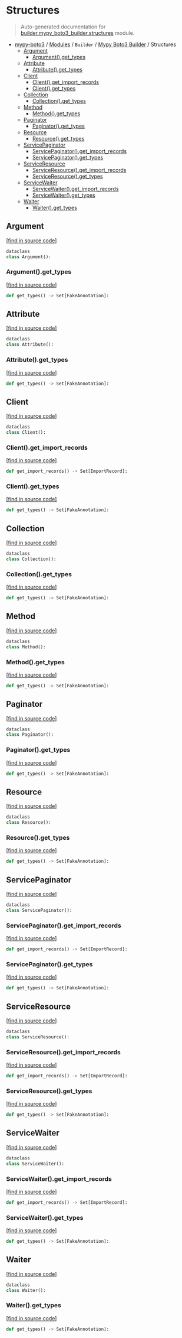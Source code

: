 # Structures

> Auto-generated documentation for [builder.mypy_boto3_builder.structures](https://github.com/vemel/mypy_boto3/blob/master/builder/mypy_boto3_builder/structures.py) module.

- [mypy-boto3](../../README.md#mypy_boto3) / [Modules](../../MODULES.md#mypy-boto3-modules) / `Builder` / [Mypy Boto3 Builder](index.md#mypy-boto3-builder) / Structures
    - [Argument](#argument)
        - [Argument().get_types](#argumentget_types)
    - [Attribute](#attribute)
        - [Attribute().get_types](#attributeget_types)
    - [Client](#client)
        - [Client().get_import_records](#clientget_import_records)
        - [Client().get_types](#clientget_types)
    - [Collection](#collection)
        - [Collection().get_types](#collectionget_types)
    - [Method](#method)
        - [Method().get_types](#methodget_types)
    - [Paginator](#paginator)
        - [Paginator().get_types](#paginatorget_types)
    - [Resource](#resource)
        - [Resource().get_types](#resourceget_types)
    - [ServicePaginator](#servicepaginator)
        - [ServicePaginator().get_import_records](#servicepaginatorget_import_records)
        - [ServicePaginator().get_types](#servicepaginatorget_types)
    - [ServiceResource](#serviceresource)
        - [ServiceResource().get_import_records](#serviceresourceget_import_records)
        - [ServiceResource().get_types](#serviceresourceget_types)
    - [ServiceWaiter](#servicewaiter)
        - [ServiceWaiter().get_import_records](#servicewaiterget_import_records)
        - [ServiceWaiter().get_types](#servicewaiterget_types)
    - [Waiter](#waiter)
        - [Waiter().get_types](#waiterget_types)

## Argument

[[find in source code]](https://github.com/vemel/mypy_boto3/blob/master/builder/mypy_boto3_builder/structures.py#L29)

```python
dataclass
class Argument():
```

### Argument().get_types

[[find in source code]](https://github.com/vemel/mypy_boto3/blob/master/builder/mypy_boto3_builder/structures.py#L35)

```python
def get_types() -> Set[FakeAnnotation]:
```

## Attribute

[[find in source code]](https://github.com/vemel/mypy_boto3/blob/master/builder/mypy_boto3_builder/structures.py#L20)

```python
dataclass
class Attribute():
```

### Attribute().get_types

[[find in source code]](https://github.com/vemel/mypy_boto3/blob/master/builder/mypy_boto3_builder/structures.py#L25)

```python
def get_types() -> Set[FakeAnnotation]:
```

## Client

[[find in source code]](https://github.com/vemel/mypy_boto3/blob/master/builder/mypy_boto3_builder/structures.py#L164)

```python
dataclass
class Client():
```

### Client().get_import_records

[[find in source code]](https://github.com/vemel/mypy_boto3/blob/master/builder/mypy_boto3_builder/structures.py#L182)

```python
def get_import_records() -> Set[ImportRecord]:
```

### Client().get_types

[[find in source code]](https://github.com/vemel/mypy_boto3/blob/master/builder/mypy_boto3_builder/structures.py#L170)

```python
def get_types() -> Set[FakeAnnotation]:
```

## Collection

[[find in source code]](https://github.com/vemel/mypy_boto3/blob/master/builder/mypy_boto3_builder/structures.py#L54)

```python
dataclass
class Collection():
```

### Collection().get_types

[[find in source code]](https://github.com/vemel/mypy_boto3/blob/master/builder/mypy_boto3_builder/structures.py#L61)

```python
def get_types() -> Set[FakeAnnotation]:
```

## Method

[[find in source code]](https://github.com/vemel/mypy_boto3/blob/master/builder/mypy_boto3_builder/structures.py#L39)

```python
dataclass
class Method():
```

### Method().get_types

[[find in source code]](https://github.com/vemel/mypy_boto3/blob/master/builder/mypy_boto3_builder/structures.py#L46)

```python
def get_types() -> Set[FakeAnnotation]:
```

## Paginator

[[find in source code]](https://github.com/vemel/mypy_boto3/blob/master/builder/mypy_boto3_builder/structures.py#L100)

```python
dataclass
class Paginator():
```

### Paginator().get_types

[[find in source code]](https://github.com/vemel/mypy_boto3/blob/master/builder/mypy_boto3_builder/structures.py#L106)

```python
def get_types() -> Set[FakeAnnotation]:
```

## Resource

[[find in source code]](https://github.com/vemel/mypy_boto3/blob/master/builder/mypy_boto3_builder/structures.py#L68)

```python
dataclass
class Resource():
```

### Resource().get_types

[[find in source code]](https://github.com/vemel/mypy_boto3/blob/master/builder/mypy_boto3_builder/structures.py#L76)

```python
def get_types() -> Set[FakeAnnotation]:
```

## ServicePaginator

[[find in source code]](https://github.com/vemel/mypy_boto3/blob/master/builder/mypy_boto3_builder/structures.py#L214)

```python
dataclass
class ServicePaginator():
```

### ServicePaginator().get_import_records

[[find in source code]](https://github.com/vemel/mypy_boto3/blob/master/builder/mypy_boto3_builder/structures.py#L231)

```python
def get_import_records() -> Set[ImportRecord]:
```

### ServicePaginator().get_types

[[find in source code]](https://github.com/vemel/mypy_boto3/blob/master/builder/mypy_boto3_builder/structures.py#L219)

```python
def get_types() -> Set[FakeAnnotation]:
```

## ServiceResource

[[find in source code]](https://github.com/vemel/mypy_boto3/blob/master/builder/mypy_boto3_builder/structures.py#L113)

```python
dataclass
class ServiceResource():
```

### ServiceResource().get_import_records

[[find in source code]](https://github.com/vemel/mypy_boto3/blob/master/builder/mypy_boto3_builder/structures.py#L147)

```python
def get_import_records() -> Set[ImportRecord]:
```

### ServiceResource().get_types

[[find in source code]](https://github.com/vemel/mypy_boto3/blob/master/builder/mypy_boto3_builder/structures.py#L122)

```python
def get_types() -> Set[FakeAnnotation]:
```

## ServiceWaiter

[[find in source code]](https://github.com/vemel/mypy_boto3/blob/master/builder/mypy_boto3_builder/structures.py#L187)

```python
dataclass
class ServiceWaiter():
```

### ServiceWaiter().get_import_records

[[find in source code]](https://github.com/vemel/mypy_boto3/blob/master/builder/mypy_boto3_builder/structures.py#L204)

```python
def get_import_records() -> Set[ImportRecord]:
```

### ServiceWaiter().get_types

[[find in source code]](https://github.com/vemel/mypy_boto3/blob/master/builder/mypy_boto3_builder/structures.py#L192)

```python
def get_types() -> Set[FakeAnnotation]:
```

## Waiter

[[find in source code]](https://github.com/vemel/mypy_boto3/blob/master/builder/mypy_boto3_builder/structures.py#L87)

```python
dataclass
class Waiter():
```

### Waiter().get_types

[[find in source code]](https://github.com/vemel/mypy_boto3/blob/master/builder/mypy_boto3_builder/structures.py#L93)

```python
def get_types() -> Set[FakeAnnotation]:
```
